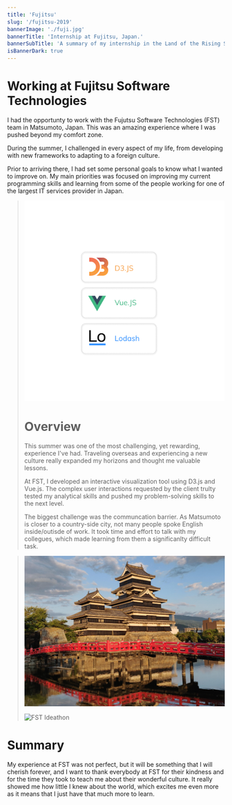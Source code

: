 ```yaml
---
title: 'Fujitsu'
slug: '/fujitsu-2019'
bannerImage: './fuji.jpg'
bannerTitle: 'Internship at Fujitsu, Japan.'
bannerSubTitle: 'A summary of my internship in the Land of the Rising Sun'
isBannerDark: true
---
```


<div>

# Working at Fujitsu Software Technologies 


I had the opportunty to work with the Fujutsu Software Technologies (FST) team in Matsumoto, Japan. This was an amazing experience where I was pushed beyond my comfort zone.  

During the summer, I challenged in every aspect of my life, from developing with new frameworks to adapting to a foreign culture.  

Prior to arriving there, I had set some personal goals to know what I wanted to improve on. My main priorities was focused on improving my current programming skills and learning from some of the people working for one of the largest IT services provider in Japan.  

</div>

> ![](./stack.png "FST Ideathon")
>
> <div>
> 
>  # Overview
>
>  This summer was one of the most challenging, yet rewarding, experience I've had. Traveling overseas and experiencing a new culture really expanded my horizons and thought me valuable lessons.
>
>  At FST, I developed an interactive visualization tool using D3.js and Vue.js. The complex user interactions requested by the client trulty tested my analytical skills and pushed my problem-solving skills to the next level.
>
>  The biggest challenge was the communcation barrier. As Matsumoto is closer to a country-side city, not many people spoke English inside/outisde of work. It took time and effort to talk with my collegues, which made learning from them a significanlty difficult task.
> </div>


> ![](./matsumoto-castle.jpg "Matsumoto Castle")
>
> ![](./fst_ideathon.JPG "FST Ideathon")


<div>

# Summary

My experience at FST was not perfect, but it will be something that I will cherish forever, and I want to thank everybody at FST for their kindness and for the time they took to teach me about their wonderful culture. It really showed me how little I knew about the world, which excites me even more as it means that I just have that much more to learn.

</div>